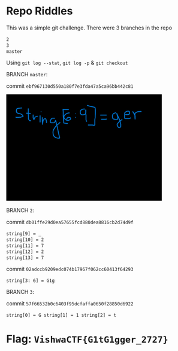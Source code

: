 # Repo Riddles

This was a simple git challenge. There were 3 branches in the repo

```
2
3
master
```
Using `git log --stat`, `git log -p` & `git checkout`

BRANCH `master`:

commit `ebf967130d550a180f7e3fda47a5ca96bb442c81`

![screenshot](files/Screenshot%202024-03-01%20151511.png)

BRANCH `2`:

commit `db01ffe29d0ea57655fcd880dea8816cb2d74d9f`

```
string[9] = _
string[10] = 2
string[11] = 7
string[12] = 2
string[13] = 7
```

commit `02adccb9209edc074b17967f062cc60413f64293`

```
string[3: 6] = G1g
```

BRANCH `3`:

commit `57f66532b0c6403f95dcfaffa0650f28850d6922`

```
string[0] = G string[1] = 1 string[2] = t
```

# Flag: `VishwaCTF{G1tG1gger_2727}`


